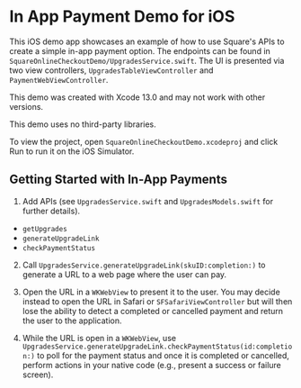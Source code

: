 # In App Payment Demo for iOS

This iOS demo app showcases an example of how to use Square's APIs to create a simple in-app payment option. The endpoints can be found in `SquareOnlineCheckoutDemo/UpgradesService.swift`. The UI is presented via two view controllers, `UpgradesTableViewController` and `PaymentWebViewController`. 

This demo was created with Xcode 13.0 and may not work with other versions. 

This demo uses no third-party libraries. 

To view the project, open `SquareOnlineCheckoutDemo.xcodeproj` and click Run to run it on the iOS Simulator. 

## Getting Started with In-App Payments

1. Add APIs (see `UpgradesService.swift` and `UpgradesModels.swift` for further details). 

 * `getUpgrades`
 * `generateUpgradeLink`
 * `checkPaymentStatus`

2. Call `UpgradesService.generateUpgradeLink(skuID:completion:)` to generate a URL to a web page where the user can pay. 

3. Open the URL in a `WKWebView` to present it to the user. You may decide instead to open the URL in Safari or `SFSafariViewController` but will then lose the ability to detect a completed or cancelled payment and return the user to the application. 

4. While the URL is open in a `WKWebView`, use `UpgradesService.generateUpgradeLink.checkPaymentStatus(id:completion:)` to poll for the payment status and once it is completed or cancelled, perform actions in your native code (e.g., present a success or failure screen). 